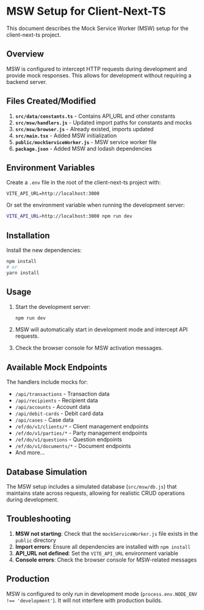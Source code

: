 # MSW Setup for Client-Next-TS

This document describes the Mock Service Worker (MSW) setup for the
client-next-ts project.

## Overview

MSW is configured to intercept HTTP requests during development and provide mock
responses. This allows for development without requiring a backend server.

## Files Created/Modified

1. **`src/data/constants.ts`** - Contains API_URL and other constants
2. **`src/msw/handlers.js`** - Updated import paths for constants and mocks
3. **`src/msw/browser.js`** - Already existed, imports updated
4. **`src/main.tsx`** - Added MSW initialization
5. **`public/mockServiceWorker.js`** - MSW service worker file
6. **`package.json`** - Added MSW and lodash dependencies

## Environment Variables

Create a `.env` file in the root of the client-next-ts project with:

```
VITE_API_URL=http://localhost:3000
```

Or set the environment variable when running the development server:

```bash
VITE_API_URL=http://localhost:3000 npm run dev
```

## Installation

Install the new dependencies:

```bash
npm install
# or
yarn install
```

## Usage

1. Start the development server:

   ```bash
   npm run dev
   ```

2. MSW will automatically start in development mode and intercept API requests.

3. Check the browser console for MSW activation messages.

## Available Mock Endpoints

The handlers include mocks for:

- `/api/transactions` - Transaction data
- `/api/recipients` - Recipient data
- `/api/accounts` - Account data
- `/api/debit-cards` - Debit card data
- `/api/cases` - Case data
- `/ef/do/v1/clients/*` - Client management endpoints
- `/ef/do/v1/parties/*` - Party management endpoints
- `/ef/do/v1/questions` - Question endpoints
- `/ef/do/v1/documents/*` - Document endpoints
- And more...

## Database Simulation

The MSW setup includes a simulated database (`src/msw/db.js`) that maintains
state across requests, allowing for realistic CRUD operations during
development.

## Troubleshooting

1. **MSW not starting**: Check that the `mockServiceWorker.js` file exists in
   the `public` directory
2. **Import errors**: Ensure all dependencies are installed with `npm install`
3. **API_URL not defined**: Set the `VITE_API_URL` environment variable
4. **Console errors**: Check the browser console for MSW-related messages

## Production

MSW is configured to only run in development mode
(`process.env.NODE_ENV !== 'development'`). It will not interfere with
production builds.

